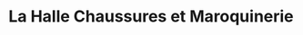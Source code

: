 ---
title: "La Halle Chaussures et Maroquinerie"
url: /biganos/la-halle-chaussures-et-maroquinerie/
shop: chaussures
---